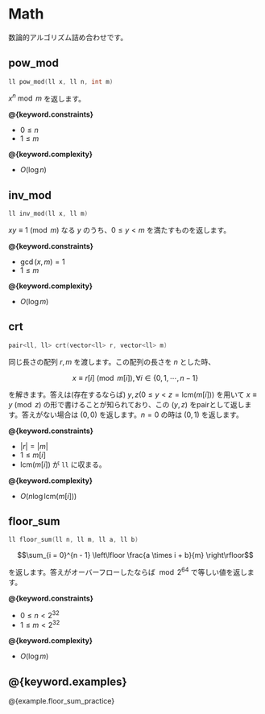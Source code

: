 # Math

数論的アルゴリズム詰め合わせです。

## pow_mod

```cpp
ll pow_mod(ll x, ll n, int m)
```

$x^n \bmod m$ を返します。

**@{keyword.constraints}**

- $0 \le n$
- $1 \le m$

**@{keyword.complexity}**

- $O(\log n)$

## inv_mod

```cpp
ll inv_mod(ll x, ll m)
```

$xy \equiv 1 \pmod m$ なる $y$ のうち、$0 \le y < m$ を満たすものを返します。

**@{keyword.constraints}**

- $\gcd(x, m) = 1$
- $1 \leq m$

**@{keyword.complexity}**

- $O(\log m)$

## crt

```cpp
pair<ll, ll> crt(vector<ll> r, vector<ll> m)
```

同じ長さの配列 $r, m$ を渡します。この配列の長さを $n$ とした時、

$$x \equiv r[i] \pmod{m[i]}, \forall i \in \lbrace 0,1,\cdots, n - 1 \rbrace$$

を解きます。答えは(存在するならば) $y, z (0 \leq y < z = \mathrm{lcm}(m[i]))$ を用いて $x \equiv y \pmod z$ の形で書けることが知られており、この $(y, z)$ をpairとして返します。答えがない場合は $(0, 0)$ を返します。$n=0$ の時は $(0, 1)$ を返します。

**@{keyword.constraints}**

- $|r| = |m|$
- $1 \le m[i]$
- $\mathrm{lcm}(m[i])$ が `ll` に収まる。

**@{keyword.complexity}**

- $O(n \log{\mathrm{lcm}(m[i])})$

## floor_sum

```cpp
ll floor_sum(ll n, ll m, ll a, ll b)
```

$$\sum_{i = 0}^{n - 1} \left\lfloor \frac{a \times i + b}{m} \right\rfloor$$

を返します。答えがオーバーフローしたならば $\bmod 2^{\mathrm{64}}$ で等しい値を返します。

**@{keyword.constraints}**

- $0 \leq n \lt 2^{32}$
- $1 \leq m \lt 2^{32}$

**@{keyword.complexity}**

- $O(\log m)$

## @{keyword.examples}

@{example.floor_sum_practice}
